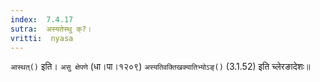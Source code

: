 ```yaml
---
index:  7.4.17
sutra:  अस्यतेस्थु क्?।
vritti:  nyasa
---
```


`आस्थत्()` इति। `असु क्षेपणे` (धा।पा।१२०९) `अस्यतिवक्तिखक्यातिभ्योऽङ्()` (3.1.52) इति च्लेरङादेशः॥
